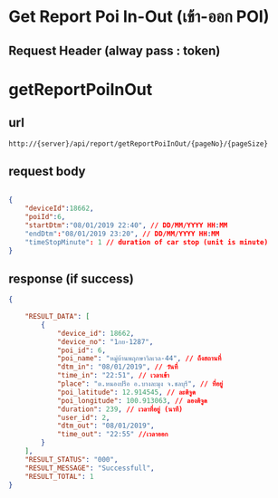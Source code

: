 
# Get Report Poi In-Out (เข้า-ออก POI)

## Request Header (alway pass : token)

# getReportPoiInOut

## url
    http://{server}/api/report/getReportPoiInOut/{pageNo}/{pageSize}

## request body
```json

{
    "deviceId":18662,
    "poiId":6,
    "startDtm":"08/01/2019 22:40", // DD/MM/YYYY HH:MM
    "endDtm":"08/01/2019 23:20", // DD/MM/YYYY HH:MM
    "timeStopMinute": 1 // duration of car stop (unit is minute)
}

```

## response (if success)

```json
{
    				
    "RESULT_DATA": [
        {
            "device_id": 18662,
            "device_no": "1กย-1287",
            "poi_id": 6,
            "poi_name": "หมู่บ้านพฤกษาวิลเวล-44", // ถึงสถานที่
            "dtm_in": "08/01/2019", // วันที่
            "time_in": "22:51", // เวลาเข้า
            "place": "ต.หนองปรือ อ.บางละมุง จ.ชลบุรี", // ที่อยู่	
            "poi_latitude": 12.914545, // ละติจูด	
            "poi_longitude": 100.913063, // ลองติจูด
            "duration": 239, // เวลาที่อยู่ (นาที)
            "user_id": 2,
            "dtm_out": "08/01/2019",
            "time_out": "22:55" //เวลาออก
        }
    ],
    "RESULT_STATUS": "000",
    "RESULT_MESSAGE": "Successfull",
    "RESULT_TOTAL": 1
}

```